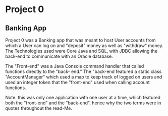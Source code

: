 # Project 0
## Banking App

Project 0 was a Banking app that was meant to host User accounts from which a User can log
 on and "deposit" money as well as "withdraw" money. The Technologies used were Core Java 
 and SQL, with JDBC allowing the back-end to communicate with an Oracle database.

The "Front-end" was a Java Console command handler that called functions directly to the "back-
 end." The "back-end featured a static class "AccountManager" which used a map to keep track of 
 logged on users and used an integer token that the "front-end" used when calling account functions.

Note: this was only one application with one user at a time, which featured both the "front-end" and the 
 "back-end", hence why the two terms were in quotes throughout the read-Me.